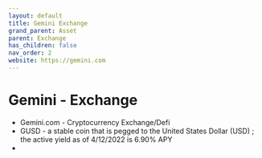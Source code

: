 ```yaml
---
layout: default
title: Gemini Exchange
grand_parent: Asset
parent: Exchange
has_children: false
nav_order: 2
website: https://gemini.com
---
```


# Gemini - Exchange

- Gemini.com - Cryptocurrency Exchange/Defi
- GUSD - a stable coin that is pegged to the United States Dollar (USD) ; the active yield as of 4/12/2022 is 6.90% APY
- 